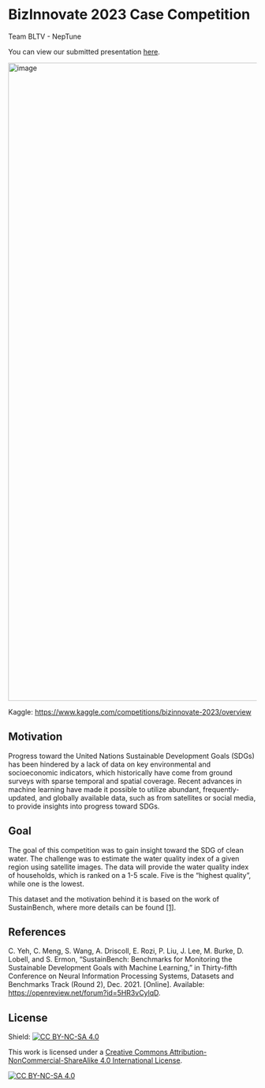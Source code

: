 # BizInnovate 2023 Case Competition

Team BLTV - NepTune

You can view our submitted presentation [here](https://drive.google.com/file/d/1kJ6wtgNmoQM2aAvHzqf3z-Xgv-drHmrP/view).

<img width="1293" alt="image" src="https://user-images.githubusercontent.com/59011010/234118934-7cb47625-a35c-4732-adbd-3737cff325fb.png">

Kaggle: https://www.kaggle.com/competitions/bizinnovate-2023/overview

## Motivation
Progress toward the United Nations Sustainable Development Goals (SDGs) has been hindered by a lack of data on key environmental and socioeconomic indicators, which historically have come from ground surveys with sparse temporal and spatial coverage. Recent advances in machine learning have made it possible to utilize abundant, frequently-updated, and globally available data, such as from satellites or social media, to provide insights into progress toward SDGs.

## Goal
The goal of this competition was to gain insight toward the SDG of clean water. The challenge was to estimate the water quality index of a given region using satellite images. The data will provide the water quality index of households, which is ranked on a 1-5 scale. Five is the “highest quality”, while one is the lowest.

This dataset and the motivation behind it is based on the work of SustainBench, where more details can be found [[1]](#references).

## References
C. Yeh, C. Meng, S. Wang, A. Driscoll, E. Rozi, P. Liu, J. Lee, M. Burke, D. Lobell, and S. Ermon, “SustainBench: Benchmarks for Monitoring the Sustainable Development Goals with Machine Learning,” in Thirty-fifth Conference on Neural Information Processing Systems, Datasets and Benchmarks Track (Round 2), Dec. 2021. [Online]. Available: https://openreview.net/forum?id=5HR3vCylqD.

## License
Shield: [![CC BY-NC-SA 4.0][cc-by-nc-sa-shield]][cc-by-nc-sa]

This work is licensed under a
[Creative Commons Attribution-NonCommercial-ShareAlike 4.0 International License][cc-by-nc-sa].

[![CC BY-NC-SA 4.0][cc-by-nc-sa-image]][cc-by-nc-sa]

[cc-by-nc-sa]: http://creativecommons.org/licenses/by-nc-sa/4.0/
[cc-by-nc-sa-image]: https://licensebuttons.net/l/by-nc-sa/4.0/88x31.png
[cc-by-nc-sa-shield]: https://img.shields.io/badge/License-CC%20BY--NC--SA%204.0-lightgrey.svg
